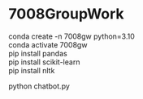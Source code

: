 # 7008GroupWork  
conda create -n 7008gw python=3.10  
conda activate 7008gw  
pip install pandas  
pip install scikit-learn  
pip install nltk  
  
python chatbot.py  
